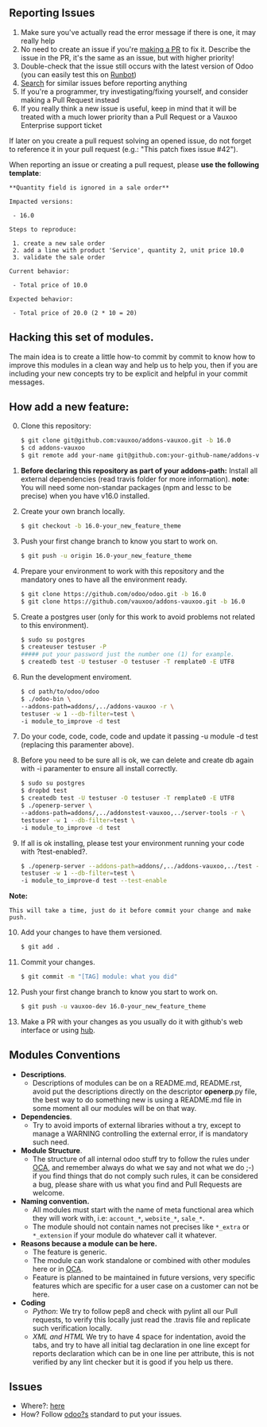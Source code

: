 Reporting Issues
----------------

1. Make sure you've actually read the error message if there is one, it may really help
2. No need to create an issue if you're [making a PR](#making-pull-requests) to fix it. Describe the issue in the PR, it's the same as an issue, but with higher priority!
2. Double-check that the issue still occurs with the latest version of Odoo (you can easily test this on [Runbot](http://runbot.vauxoo.com))
3. [Search](https://github.com/vauxoo/addons-vauxoo/issues) for similar issues before reporting anything
4. If you're a programmer, try investigating/fixing yourself, and consider making a Pull Request instead
5. If you really think a new issue is useful, keep in mind that it will be treated with a much lower priority than a Pull Request or a Vauxoo Enterprise support ticket

If later on you create a pull request solving an opened issue, do not forget to reference it in your pull request (e.g.: "This patch fixes issue #42").

When reporting an issue or creating a pull request, please **use the following template**:

```
**Quantity field is ignored in a sale order**

Impacted versions:

 - 16.0

Steps to reproduce:

 1. create a new sale order
 2. add a line with product 'Service', quantity 2, unit price 10.0
 3. validate the sale order

Current behavior:

 - Total price of 10.0

Expected behavior:

 - Total price of 20.0 (2 * 10 = 20)
```

Hacking this set of modules.
----------------------------

The main idea is to create a little how-to commit by commit to know how to improve
this modules in a clean way and help us to help you, then if you are including
your new concepts try to be explicit and helpful in your commit messages.

How add a new feature:
----------------------

0. Clone this repository:

    ```bash
    $ git clone git@github.com:vauxoo/addons-vauxoo.git -b 16.0
    $ cd addons-vauxoo
    $ git remote add your-name git@github.com:your-github-name/addons-vauxoo.git # << to push your changes
    ```

1. **Before declaring this repository as part of your addons-path:** Install all
   external dependencies (read travis folder for more information). **note**:
   You will need some non-standar packages (npm and lessc to be precise) when
   you have v16.0 installed.

2. Create your own branch locally.

    ```bash
    $ git checkout -b 16.0-your_new_feature_theme
    ```

3. Push your first change branch to know you start to work on.

    ```bash
    $ git push -u origin 16.0-your_new_feature_theme
    ```

4. Prepare your environment to work with this repository and the mandatory ones
   to have all the environment ready.

    ```bash
    $ git clone https://github.com/odoo/odoo.git -b 16.0
    $ git clone https://github.com/vauxoo/addons-vauxoo.git -b 16.0
    ```
5. Create a postgres user (only for this work to avoid problems not related to this environment).

    ```bash
    $ sudo su postgres
    $ createuser testuser -P
    ##### put your password just the number one (1) for example.
    $ createdb test -U testuser -O testuser -T remplate0 -E UTF8
    ```
6. Run the development enviroment.

    ```bash
    $ cd path/to/odoo/odoo
    $ ./odoo-bin \
    --addons-path=addons/,../addons-vauxoo -r \
    testuser -w 1 --db-filter=test \
    -i module_to_improve -d test
    ```
7. Do your code, code, code, code and update it passing -u module -d test (replacing this paramenter above).

8. Before you need to be sure all is ok, we can delete and create db again with -i
   paramenter to ensure all install correctly.

    ```bash
    $ sudo su postgres
    $ dropbd test
    $ createdb test -U testuser -O testuser -T remplate0 -E UTF8
    $ ./openerp-server \
    --addons-path=addons/,../addonstest-vauxoo,../server-tools -r \
    testuser -w 1 --db-filter=test \
    -i module_to_improve -d test
    ```
9. If all is ok installing, please test your environment running your code with ?test-enabled?.

    ```bash
    $ ./openerp-server --addons-path=addons/,../addons-vauxoo,../test -r \
    testuser -w 1 --db-filter=test \
    -i module_to_improve-d test --test-enable
    ```
**Note:**

    This will take a time, just do it before commit your change and make push.

10. Add your changes to have them versioned.

    ```bash
    $ git add .
    ```

11. Commit your changes.

    ```bash
    $ git commit -m "[TAG] module: what you did"
    ```

12. Push your first change branch to know you start to work on.

    ```bash
    $ git push -u vauxoo-dev 16.0-your_new_feature_theme
    ```

13. Make a PR with your changes as you usually do it with github's web
    interface or using [hub](https://github.com/github/hub).

Modules Conventions
-------------------

- **Descriptions**.
    - Descriptions of modules can be on a README.md, README.rst, avoid put the
      descriptions directly on the descriptor __openerp__.py file, the best way to
      do something new is using a README.md file in some moment all our modules
      will be on that way.
- **Dependencies**.
    - Try to avoid imports of external libraries without a try, except to manage a
      WARNING controlling the external error, if is mandatory such need.
- **Module Structure**.
    - The structure of all internal odoo stuff try to follow the rules under
      [OCA](http://odoo-community.org), and remember always do what we say and not
      what we do ;-) if you find things that do not comply such rules, it can be
      considered a bug, please share with us what you find and Pull Requests are
      welcome.
- **Naming convention.**
    - All modules must start with the name of meta functional area which they will
      work with, i.e: `account_*`, `website_*`, `sale_*`.
    - The module should not contain names not precises like `*_extra` or
      `*_extension` if your module do whatever call it whatever.
- **Reasons because a module can be here.**
    - The feature is generic.
    - The module can work standalone or combined with other modules here or in
      [OCA](https://github.com/OCA).
    - Feature is planned to be maintained in future versions, very specific
      features which are specific for a user case on a customer can not be
      here.
- **Coding**
    - *Python*: We try to follow pep8 and check with pylint all our Pull
      requests, to verify this locally just read the .travis file and replicate
      such verification locally.
    - *XML and HTML* We try to have 4 space for indentation, avoid the tabs,
      and try to have all initial tag declaration in one line except for reports
      declaration which can be in one line per attribute, this is not verified
      by any lint checker but it is good if you help us there.

Issues
------

- Where?: [here](https://github.com/Vauxoo/addons-vauxoo/issues/new)
- How? Follow [odoo?s](https://github.com/odoo/odoo/blob/16.0/CONTRIBUTING.md) standard to put your issues.
